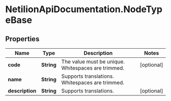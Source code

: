 # NetilionApiDocumentation.NodeTypeBase

## Properties
Name | Type | Description | Notes
------------ | ------------- | ------------- | -------------
**code** | **String** | The value must be unique. Whitespaces are trimmed. | [optional] 
**name** | **String** | Supports translations. Whitespaces are trimmed. | 
**description** | **String** | Supports translations. | [optional] 
